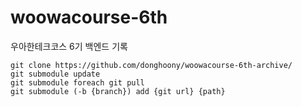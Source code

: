 # woowacourse-6th
우아한테크코스 6기 백엔드 기록

```
git clone https://github.com/donghoony/woowacourse-6th-archive/
git submodule update
git submodule foreach git pull
git submodule (-b {branch}) add {git url} {path}
```
